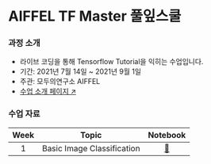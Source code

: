 # AIFFEL TF Master 풀잎스쿨
### 과정 소개
- 라이브 코딩을 통해 Tensorflow Tutorial을 익히는 수업입니다.
- 기간: 2021년 7월 14일 ~ 2021년 9월 1일
- 주관: 모두의연구소 AIFFEL
- [수업 소개 페이지 ↗️](https://www.notion.so/modulabs/TF-Master-TF-aa8d18073e1646a1becf19fb7bb1d694)

### 수업 자료
|Week|Topic|Notebook|
|:--:|--|:--:|
|1|Basic Image Classification|[📔](https://github.com/kec0130/AIFFEL_TFMaster/blob/main/tf01_image_classification.ipynb)|
